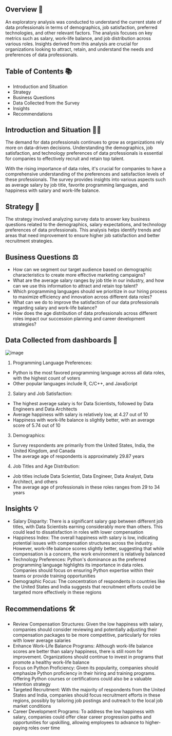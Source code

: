 ## Overview 📖

An exploratory analysis was conducted to understand the current state of data professionals in terms of demographics, job satisfaction, preferred technologies, and other relevant factors. The analysis focuses on key metrics such as salary, work-life balance, and job distribution across various roles. Insights derived from this analysis are crucial for organizations looking to attract, retain, and understand the needs and preferences of data professionals.

## Table of Contents 📚

- Introduction and Situation
- Strategy
- Business Questions
- Data Collected from the Survey
- Insights
- Recommendations

## Introduction and Situation 📝🔎

The demand for data professionals continues to grow as organizations rely more on data-driven decisions. Understanding the demographics, job satisfaction, and technology preferences of data professionals is essential for companies to effectively recruit and retain top talent.

With the rising importance of data roles, it's crucial for companies to have a comprehensive understanding of the preferences and satisfaction levels of these professionals. The survey provides insights into various aspects such as average salary by job title, favorite programming languages, and happiness with salary and work-life balance.

## Strategy 🎯

The strategy involved analyzing survey data to answer key business questions related to the demographics, salary expectations, and technology preferences of data professionals. This analysis helps identify trends and areas that need improvement to ensure higher job satisfaction and better recruitment strategies.

## Business Questions ⚖️

- How can we segment our target audience based on demographic characteristics to create more effective marketing campaigns?
- What are the average salary ranges by job title in our industry, and how can we use this information to attract and retain top talent?
- Which programming languages should we prioritize in our hiring process to maximize efficiency and innovation across different data roles?
- What can we do to improve the satisfaction of our data professionals regarding salary and work-life balance?
- How does the age distribution of data professionals across different roles impact our succession planning and career development strategies?

## Data Collected from dashboards 📑

![image](https://github.com/user-attachments/assets/715c71b7-c8a1-4616-987e-5de57b83efb0)

1) Programming Language Preferences:

- Python is the most favored programming language across all data roles, with the highest count of voters
- Other popular languages include R, C/C++, and JavaScript

2) Salary and Job Satisfaction:

- The highest average salary is for Data Scientists, followed by Data Engineers and Data Architects
- Average happiness with salary is relatively low, at 4.27 out of 10
- Happiness with work-life balance is slightly better, with an average score of 5.74 out of 10

3) Demographics:

- Survey respondents are primarily from the United States, India, the United Kingdom, and Canada
- The average age of respondents is approximately 29.87 years

4) Job Titles and Age Distribution:

- Job titles include Data Scientist, Data Engineer, Data Analyst, Data Architect, and others
- The average age of professionals in these roles ranges from 29 to 34 years

## Insights 💡

- Salary Disparity: There is a significant salary gap between different job titles, with Data Scientists earning considerably more than others. This could lead to dissatisfaction in roles with lower compensation
- Happiness Index: The overall happiness with salary is low, indicating potential issues with compensation structures across the industry. However, work-life balance scores slightly better, suggesting that while compensation is a concern, the work environment is relatively balanced
- Technology Preferences: Python's dominance as the preferred programming language highlights its importance in data roles. Companies should focus on ensuring Python expertise within their teams or provide training opportunities
- Demographic Focus: The concentration of respondents in countries like the United States and India suggests that recruitment efforts could be targeted more effectively in these regions

## Recommendations 🛠️
- Review Compensation Structures: Given the low happiness with salary, companies should consider reviewing and potentially adjusting their compensation packages to be more competitive, particularly for roles with lower average salaries
- Enhance Work-Life Balance Programs: Although work-life balance scores are better than salary happiness, there is still room for improvement. Organizations should continue to invest in programs that promote a healthy work-life balance
- Focus on Python Proficiency: Given its popularity, companies should emphasize Python proficiency in their hiring and training programs. Offering Python courses or certifications could also be a valuable retention strategy
- Targeted Recruitment: With the majority of respondents from the United States and India, companies should focus recruitment efforts in these regions, possibly by tailoring job postings and outreach to the local job market conditions
- Career Development Programs: To address the low happiness with salary, companies could offer clear career progression paths and opportunities for upskilling, allowing employees to advance to higher-paying roles over time
